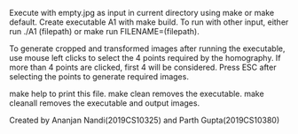 Execute with empty.jpg as input in current directory using make or make default.
Create executable A1 with make build.
To run with other input, either run ./A1 (filepath) or make run FILENAME=(filepath).

To generate cropped and transformed images after running the executable, use mouse left clicks to select the 4 points required by the homography. If more than 4 points are clicked, first 4 will be considered. Press ESC after selecting the points to generate required images. 

make help to print this file. 
make clean removes the executable.
make cleanall removes the executable and output images.

Created by Ananjan Nandi(2019CS10325) and Parth Gupta(2019CS10380)
